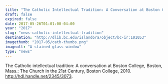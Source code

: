 ```yaml
---
title: "The Catholic Intellectual Tradition: A Conversation at Boston College"
draft: false
expired: false
date: 2017-05-26T01:01:00-04:00
year: "2017"
slug: "news-catholic-intellectual-tradition"
destination: "http://dlib.bc.edu/islandora/object/bc-ir:101053"
imagethumb: "2017-05/cath-thumbs.png"
imagealt: "A stained glass window"
type: "news"
---
```


The Catholic intellectual tradition: A conversation at Boston College, Boston, Mass.: The Church in the 21st Century, Boston College, 2010. http://hdl.handle.net/2345/3073.
